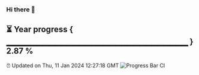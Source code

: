 ### Hi there 👋
⏳ Year progress { ▁▁▁▁▁▁▁▁▁▁▁▁▁▁▁▁▁▁▁▁▁▁▁▁▁▁▁▁▁▁ } 2.87 %
---
⏰ Updated on Thu, 11 Jan 2024 12:27:18 GMT
![Progress Bar CI](https://github.com/liununu/liununu/workflows/Progress%20Bar%20CI/badge.svg)
